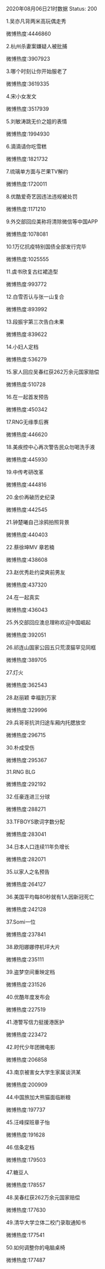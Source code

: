 2020年08月06日21时数据
Status: 200

1.吴亦凡背两米高玩偶走秀

微博热度:4446860

2.杭州杀妻案嫌疑人被批捕

微博热度:3907923

3.哪个时刻让你开始服老了

微博热度:3619335

4.宋小女发文

微博热度:3517939

5.刘敏涛跳无价之姐的表情

微博热度:1994930

6.滴滴请你吃雪糕

微博热度:1821732

7.琉璃单方面与芒果TV解约

微博热度:1720011

8.优酷爱奇艺因违法违规被处罚

微博热度:1171210

9.外交部回应美称将清除微信等中国APP

微博热度:1078081

10.1万亿抗疫特别国债全部发行完毕

微博热度:1025555

11.虞书欣复古红裙造型

微博热度:993772

12.白雪否认与张一山复合

微博热度:893992

13.段振宇第三次告白未果

微博热度:839622

14.小妇人定档

微博热度:536279

15.家人回应吴春红获262万余元国家赔偿

微博热度:510728

16.在一起首发预告

微博热度:450342

17.RNG无缘季后赛

微博热度:446620

18.美疾控中心再次警告民众勿喝洗手液

微博热度:445930

19.中传考研改革

微博热度:444816

20.金价再破历史纪录

微博热度:442545

21.钟楚曦自己涂鸦拍照背景

微博热度:440403

22.蔡徐坤MV 章若楠

微博热度:438608

23.赵优秀赴约梁爽前男友

微博热度:437320

24.在一起真实

微博热度:436043

25.外交部回应澳总理称欢迎中国崛起

微博热度:392051

26.祁连山国家公园五只荒漠猫罕见同框

微博热度:389705

27.灯火

微博热度:362543

28.赵丽颖 幸福到万家

微博热度:329996

29.兵哥哥抗洪归途车厢内托腮放空

微博热度:296715

30.朴成受伤

微博热度:295367

31.RNG BLG

微博热度:292192

32.任豪连进三分球

微博热度:288271

33.TFBOYS歌词字数分配

微博热度:283041

34.日本人口连续11年负增长

微博热度:282071

35.以家人之名预告

微博热度:264127

36.美国平均每80秒就有1人因新冠死亡

微博热度:242128

37.Somi一位

微博热度:237841

38.欧阳娜娜停机坪大片

微博热度:235111

39.盗梦空间重映定档

微博热度:231526

40.优酷年度发布会

微博热度:227519

41.港警写信力挺援港医护

微博热度:223472

42.时代少年团微电影

微博热度:206858

43.南京被害女大学生家属谈洪某

微博热度:200909

44.中国旅加大熊猫面临断粮

微博热度:197737

45.汪峰探班章子怡

微博热度:191628

46.信条定档

微博热度:179503

47.糖豆人

微博热度:178557

48.吴春红获262万余元国家赔偿

微博热度:177630

49.清华大学立体二校门录取通知书

微博热度:177541

50.如何调整你的电脑桌椅

微博热度:177487

